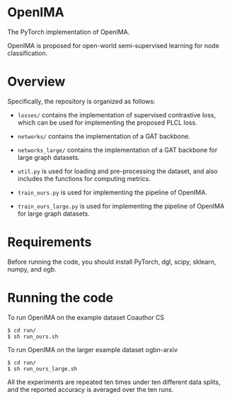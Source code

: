 # OpenIMA
The PyTorch implementation of OpenIMA.

OpenIMA is proposed for open-world semi-supervised learning for node classification.

# Overview
Specifically, the repository is organized as follows:

* `losses/` contains the implementation of supervised contrastive loss, which can be used for implementing the proposed PLCL loss.

* `networks/` contains the implementation of a GAT backbone.

* `networks_large/` contains the implementation of a GAT backbone for large graph datasets.
 
* `util.py` is used for loading and pre-processing the dataset, and also includes the functions for computing metrics.

* `train_ours.py` is used for implementing the pipeline of OpenIMA.

* `train_ours_large.py` is used for implementing the pipeline of OpenIMA for large graph datasets.

# Requirements
Before running the code, you should install PyTorch, dgl, scipy, sklearn, numpy, and ogb.

# Running the code
To run OpenIMA on the example dataset Coauthor CS
```
$ cd run/
$ sh run_ours.sh
```

To run OpenIMA on the larger example dataset ogbn-arxiv
```
$ cd run/
$ sh run_ours_large.sh
```
All the experiments are repeated ten times under ten different data splits, and the reported accuracy is averaged over the ten runs.
